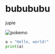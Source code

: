 # bubububu
jupie

![pokemo](https://assets.pokemon.com/assets/cms2/img/pokedex/full/302.png)

``` python
a = "Hello, world!"
print(a)
```
